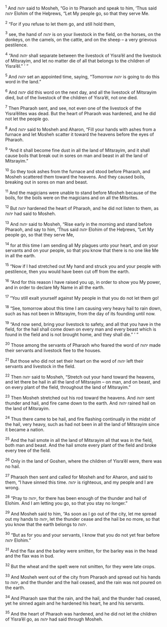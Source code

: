 <sup>1</sup> And יהוה said to Mosheh, “Go in to Pharaoh and speak to him, ‘Thus said יהוה Elohim of the Heḇrews, “Let My people go, so that they serve Me.

<sup>2</sup> “For if you refuse to let them go, and still hold them,

<sup>3</sup> see, the hand of יהוה is on your livestock in the field, on the horses, on the donkeys, on the camels, on the cattle, and on the sheep – a very grievous pestilence.

<sup>4</sup> “And יהוה shall separate between the livestock of Yisra’ĕl and the livestock of Mitsrayim, and let no matter die of all that belongs to the children of Yisra’ĕl.” ’ ”

<sup>5</sup> And יהוה set an appointed time, saying, “Tomorrow יהוה is going to do this word in the land.”

<sup>6</sup> And יהוה did this word on the next day, and all the livestock of Mitsrayim died, but of the livestock of the children of Yisra’ĕl, not one died.

<sup>7</sup> Then Pharaoh sent, and see, not even one of the livestock of the Yisra’ĕlites was dead. But the heart of Pharaoh was hardened, and he did not let the people go.

<sup>8</sup> And יהוה said to Mosheh and Aharon, “Fill your hands with ashes from a furnace and let Mosheh scatter it toward the heavens before the eyes of Pharaoh.

<sup>9</sup> “And it shall become fine dust in all the land of Mitsrayim, and it shall cause boils that break out in sores on man and beast in all the land of Mitsrayim.”

<sup>10</sup> So they took ashes from the furnace and stood before Pharaoh, and Mosheh scattered them toward the heavens. And they caused boils, breaking out in sores on man and beast.

<sup>11</sup> And the magicians were unable to stand before Mosheh because of the boils, for the boils were on the magicians and on all the Mitsrites.

<sup>12</sup> But יהוה hardened the heart of Pharaoh, and he did not listen to them, as יהוה had said to Mosheh.

<sup>13</sup> And יהוה said to Mosheh, “Rise early in the morning and stand before Pharaoh, and say to him, ‘Thus said יהוה Elohim of the Heḇrews, “Let My people go, so that they serve Me,

<sup>14</sup> for at this time I am sending all My plagues unto your heart, and on your servants and on your people, so that you know that there is no one like Me in all the earth.

<sup>15</sup> “Now if I had stretched out My hand and struck you and your people with pestilence, then you would have been cut off from the earth.

<sup>16</sup> “And for this reason I have raised you up, in order to show you My power, and in order to declare My Name in all the earth.

<sup>17</sup> “You still exalt yourself against My people in that you do not let them go!

<sup>18</sup> “See, tomorrow about this time I am causing very heavy hail to rain down, such as has not been in Mitsrayim, from the day of its founding until now.

<sup>19</sup> “And now send, bring your livestock to safety, and all that you have in the field, for the hail shall come down on every man and every beast which is found in the field and is not brought home, and they shall die.” ’ ”

<sup>20</sup> Those among the servants of Pharaoh who feared the word of יהוה made their servants and livestock flee to the houses.

<sup>21</sup> But those who did not set their heart on the word of יהוה left their servants and livestock in the field.

<sup>22</sup> Then יהוה said to Mosheh, “Stretch out your hand toward the heavens, and let there be hail in all the land of Mitsrayim – on man, and on beast, and on every plant of the field, throughout the land of Mitsrayim.”

<sup>23</sup> Then Mosheh stretched out his rod toward the heavens. And יהוה sent thunder and hail, and fire came down to the earth. And יהוה rained hail on the land of Mitsrayim.

<sup>24</sup> Thus there came to be hail, and fire flashing continually in the midst of the hail, very heavy, such as had not been in all the land of Mitsrayim since it became a nation.

<sup>25</sup> And the hail smote in all the land of Mitsrayim all that was in the field, both man and beast. And the hail smote every plant of the field and broke every tree of the field.

<sup>26</sup> Only in the land of Goshen, where the children of Yisra’ĕl were, there was no hail.

<sup>27</sup> Pharaoh then sent and called for Mosheh and for Aharon, and said to them, “I have sinned this time. יהוה is righteous, and my people and I are wrong.

<sup>28</sup> “Pray to יהוה, for there has been enough of the thunder and hail of Elohim. And I am letting you go, so that you stay no longer.”

<sup>29</sup> And Mosheh said to him, “As soon as I go out of the city, let me spread out my hands to יהוה, let the thunder cease and the hail be no more, so that you know that the earth belongs to יהוה.

<sup>30</sup> “But as for you and your servants, I know that you do not yet fear before יהוה Elohim.”

<sup>31</sup> And the flax and the barley were smitten, for the barley was in the head and the flax was in bud.

<sup>32</sup> But the wheat and the spelt were not smitten, for they were late crops.

<sup>33</sup> And Mosheh went out of the city from Pharaoh and spread out his hands to יהוה, and the thunder and the hail ceased, and the rain was not poured on the earth.

<sup>34</sup> And Pharaoh saw that the rain, and the hail, and the thunder had ceased, yet he sinned again and he hardened his heart, he and his servants.

<sup>35</sup> And the heart of Pharaoh was hardened, and he did not let the children of Yisra’ĕl go, as יהוה had said through Mosheh.

